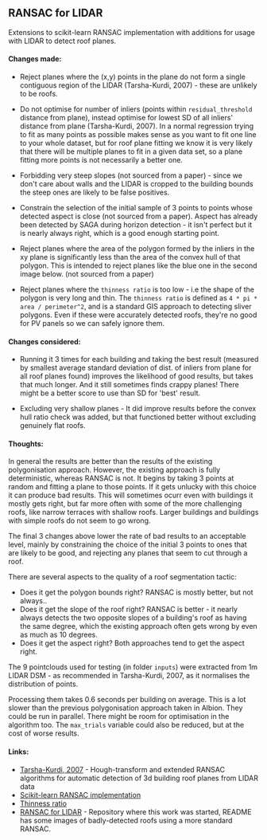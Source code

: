 ## RANSAC for LIDAR 

Extensions to scikit-learn RANSAC implementation with additions for usage with LIDAR to detect roof planes.

#### Changes made:

* Reject planes where the (x,y) points in the plane do not form a single contiguous region of the LIDAR (Tarsha-Kurdi, 2007) - these are unlikely to be roofs.

* Do not optimise for number of inliers (points within `residual_threshold` distance from plane), instead optimise for lowest SD of all inliers' distance from plane (Tarsha-Kurdi, 2007). In a normal regression trying to fit as many points as possible makes sense as you want to fit one line to your whole dataset, but for roof plane fitting we know it is very likely that there will be multiple planes to fit in a given data set, so a plane fitting more points is not necessarily a better one.

* Forbidding very steep slopes (not sourced from a paper) - since we don't care about walls and the LIDAR is cropped to the building bounds the steep ones are likely to be false positives.

* Constrain the selection of the initial sample of 3 points to points whose detected aspect is close (not sourced from a paper). Aspect has already been detected by SAGA during horizon detection - it isn't perfect but it is nearly always right, which is a good enough starting point.

* Reject planes where the area of the polygon formed by the inliers in the xy plane is significantly less than the area of the convex hull of that polygon. This is intended to reject planes like the blue one in the second image below. (not sourced from a paper)

* Reject planes where the `thinness ratio` is too low - i.e the shape of the polygon is very long and thin. The `thinness ratio` is defined as `4 * pi * area / perimeter^2`, and is a standard GIS approach to detecting sliver polygons. Even if these were accurately detected roofs, they're no good for PV panels so we can safely ignore them.

#### Changes considered:

* Running it 3 times for each building and taking the best result (measured by smallest average standard deviation of dist. of inliers from plane for all roof planes found) improves the likelihood of good results, but takes that much longer. And it still sometimes finds crappy planes! There might be a better score to use than SD for 'best' result.

* Excluding very shallow planes - It did improve results before the convex hull ratio check was added, but that functioned better without excluding genuinely flat roofs.

#### Thoughts:

In general the results are better than the results of the existing polygonisation approach. However, the existing approach is fully deterministic, whereas RANSAC is not. It begins by taking 3 points at random and fitting a plane to those points. If it gets unlucky with this choice it can produce bad results. This will sometimes ocurr even with buildings it mostly gets right, but far more often with some of the more challenging roofs, like narrow terraces with shallow roofs. Larger buildings and buildings with simple roofs do not seem to go wrong.

The final 3 changes above lower the rate of bad results to an acceptable level, mainly by constraining the choice of the initial 3 points to ones that are likely to be good, and rejecting any planes that seem to cut through a roof.

There are several aspects to the quality of a roof segmentation tactic:
* Does it get the polygon bounds right? RANSAC is mostly better, but not always..
* Does it get the slope of the roof right? RANSAC is better - it nearly always detects the two opposite slopes of a building's roof as having the same degree, which the existing approach often gets wrong by even as much as 10 degrees.
* Does it get the aspect right? Both approaches tend to get the aspect right.

The 9 pointclouds used for testing (in folder `inputs`) were extracted from 1m LIDAR DSM - as recommended in Tarsha-Kurdi, 2007, as it normalises the distribution of points.
 
Processing them takes 0.6 seconds per building on average. This is a lot slower than the previous polygonisation approach taken in Albion. They could be run in parallel. There might be room for optimisation in the algorithm too. The `max_trials` variable could also be reduced, but at the cost of worse results.

#### Links:

* [Tarsha-Kurdi, 2007](https://www.isprs.org/proceedings/XXXVI/3-W52/final_papers/Tarsha-Kurdi_2007.pdf) - Hough-transform and extended RANSAC algorithms for automatic detection of 3d building roof planes from LIDAR data
* [Scikit-learn RANSAC implementation](https://scikit-learn.org/stable/modules/generated/sklearn.linear_model.RANSACRegressor.html)
* [Thinness ratio](https://gis.stackexchange.com/questions/151939/explanation-of-the-thinness-ratio-formula)
* [RANSAC for LIDAR](https://github.com/cse-bristol/ransac-lidar) - Repository where this work was started, README has some images of badly-detected roofs using a more standard RANSAC.